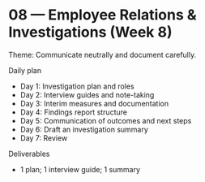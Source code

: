 # 08 — Employee Relations & Investigations (Week 8)

Theme: Communicate neutrally and document carefully.

Daily plan
- Day 1: Investigation plan and roles
- Day 2: Interview guides and note-taking
- Day 3: Interim measures and documentation
- Day 4: Findings report structure
- Day 5: Communication of outcomes and next steps
- Day 6: Draft an investigation summary
- Day 7: Review

Deliverables
- 1 plan; 1 interview guide; 1 summary
